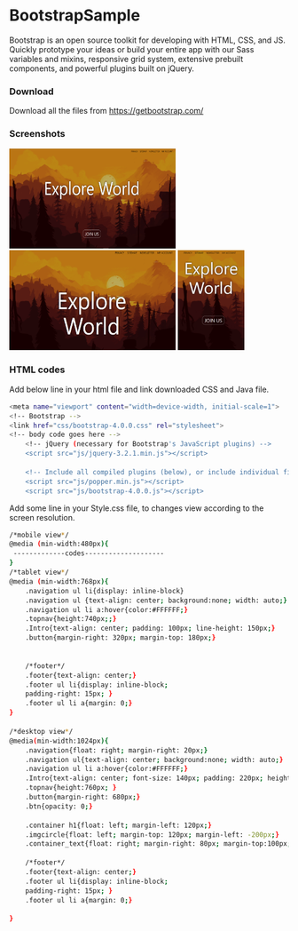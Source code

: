 # BootstrapSample

Bootstrap is an open source toolkit for developing with HTML, CSS, and JS. Quickly prototype your ideas or build your entire app with our Sass variables and mixins, responsive grid system, extensive prebuilt components, and powerful plugins built on jQuery.
### Download
Download all the files from https://getbootstrap.com/

### Screenshots
<img src="Screenshots/DesktopView.png" height="180" width="300"> <img src="Screenshots/TabletView.png" height="180" width="300"> <img src="Screenshots/mobileView.png" height="180" width="120">


### HTML codes
Add below line in your html file and link downloaded CSS and Java file.
```sh
<meta name="viewport" content="width=device-width, initial-scale=1">
<!-- Bootstrap -->
<link href="css/bootstrap-4.0.0.css" rel="stylesheet">
<!-- body code goes here -->
	<!-- jQuery (necessary for Bootstrap's JavaScript plugins) --> 
	<script src="js/jquery-3.2.1.min.js"></script>

	<!-- Include all compiled plugins (below), or include individual files as needed -->
	<script src="js/popper.min.js"></script> 
	<script src="js/bootstrap-4.0.0.js"></script>
```
Add some line in your Style.css file, to changes view according to the screen resolution.
```sh
/*mobile view*/
@media (min-width:480px){
 -------------codes--------------------
}
/*tablet view*/
@media (min-width:768px){
	.navigation ul li{display: inline-block}
	.navigation ul {text-align: center; background:none; width: auto;}
	.navigation ul li a:hover{color:#FFFFFF;}
	.topnav{height:740px;;}
	.Intro{text-align: center; padding: 100px; line-height: 150px;}
	.button{margin-right: 320px; margin-top: 180px;}
	
	
	/*footer*/
	.footer{text-align: center;}
	.footer ul li{display: inline-block;
	padding-right: 15px; }
	.footer ul li a{margin: 0;}
}

/*desktop view*/
@media(min-width:1024px){
	.navigation{float: right; margin-right: 20px;}
	.navigation ul{text-align: center; background:none; width: auto;}
	.navigation ul li a:hover{color:#FFFFFF;}
	.Intro{text-align: center; font-size: 140px; padding: 220px; height: -120px;}
	.topnav{height:760px; }
	.button{margin-right: 680px;}
	.btn{opacity: 0;}
	
	.container h1{float: left; margin-left: 120px;}
	.imgcircle{float: left; margin-top: 120px; margin-left: -200px;}
	.container_text{float: right; margin-right: 80px; margin-top:100px;; width: 650px; text-align: left; font-size: 30px;}
	
	/*footer*/
	.footer{text-align: center;}
	.footer ul li{display: inline-block;
	padding-right: 15px; }
	.footer ul li a{margin: 0;}
	
}

```
